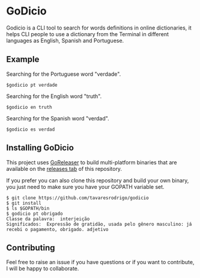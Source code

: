 # GoDicio

Godicio is a CLI tool to search for words definitions in online dictionaries, it helps CLI people to use a dictionary from the Terminal in different languages as English, Spanish and Portuguese.
	
## Example
	
Searching for the Portuguese word "verdade".

```
$godicio pt verdade
```

Searching for the English word "truth".

```
$godicio en truth
```

Searching for the Spanish word "verdad".

```
$godicio es verdad
```

## Installing GoDicio

This project uses [GoReleaser](https://goreleaser.com/) to build multi-platform binaries that are available on the [releases tab](https://github.com/tavaresrodrigo/godicio/releases) of this repository. 

If you prefer you can also clone this repository and build your own binary, you just need to make sure you have your GOPATH variable set. 

```
$ git clone https://github.com/tavaresrodrigo/godicio
$ git install 
$ ls $GOPATH/bin
$ godicio pt obrigado
Classe da palavra:  interjeição
Significados:  Expressão de gratidão, usada pelo gênero masculino: já recebi o pagamento, obrigado. adjetivo
```

## Contributing

Feel free to raise an issue if you have questions or if you want to contribute, I will be happy to collaborate. 
